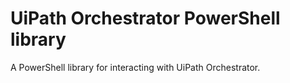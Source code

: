 # UiPath Orchestrator PowerShell library

A PowerShell library for interacting with UiPath Orchestrator.
